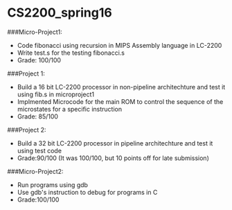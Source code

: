 CS2200_spring16
================

###Micro-Project1:

- Code fibonacci using recursion in MIPS Assembly language in LC-2200
- Write test.s for the testing fibonacci.s
- Grade: 100/100

###Project 1:

- Build a 16 bit LC-2200 processor in non-pipeline architechture and test it using fib.s in microproject1
- Implmented Microcode for the main ROM to control the sequence of the microstates for a specific instruction
- Grade: 85/100

###Project 2:

- Build a 32 bit LC-2200 processor in pipeline architechture and test it using test code
- Grade:90/100 (It was 100/100, but 10 points off for late submission)

###Micro-Project2:

- Run programs using gdb
- Use gdb's instruction to debug for programs in C
- Grade:100/100


